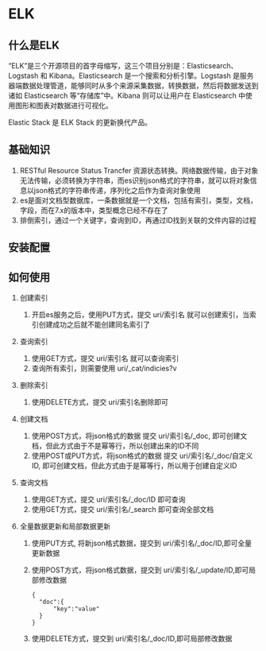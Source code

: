 # ELK

## 什么是ELK

“ELK”是三个开源项目的首字母缩写，这三个项目分别是：Elasticsearch、Logstash 和 Kibana。Elasticsearch 是一个搜索和分析引擎。Logstash 是服务器端数据处理管道，能够同时从多个来源采集数据，转换数据，然后将数据发送到诸如 Elasticsearch 等“存储库”中。Kibana 则可以让用户在 Elasticsearch 中使用图形和图表对数据进行可视化。

Elastic Stack 是 ELK Stack 的更新换代产品。

## 基础知识

1. RESTful Resource Status Trancfer 资源状态转换。网络数据传输，由于对象无法传输，必须转换为字符串，而es识别json格式的字符串，就可以将对象信息以json格式的字符串传递，序列化之后作为查询对象使用
2. es是面对文档型数据库，一条数据就是一个文档，包括有索引，类型，文档，字段，而在7.x的版本中，类型概念已经不存在了
3. 排倒索引，通过一个关键字，查询到ID，再通过ID找到关联的文件内容的过程

## 安装配置

## 如何使用

1. 创建索引

   1. 开启es服务之后，使用PUT方式，提交 uri/索引名 就可以创建索引，当索引创建成功之后就不能创建同名索引了

2. 查询索引

   1. 使用GET方式，提交 uri/索引名 就可以查询索引
   2. 查询所有索引，则需要使用 uri/_cat/indicies?v

3. 删除索引

   1. 使用DELETE方式，提交 uri/索引名删除即可

4. 创建文档

   1. 使用POST方式，将json格式的数据 提交 uri/索引名/_doc, 即可创建文档，但此方式由于不是幂等行，所以创建出来的ID不同
   2. 使用POST或PUT方式，将json格式的数据 提交 uri/索引名/_doc/自定义ID, 即可创建文档，但此方式由于是幂等行，所以用于创建自定义ID

5. 查询文档

   1. 使用GET方式，提交 uri/索引名/_doc/ID 即可查询
   2. 使用GET方式，提交 uri/索引名/_search 即可查询全部文档

6. 全量数据更新和局部数据更新

   1. 使用PUT方式, 将新json格式数据，提交到 uri/索引名/_doc/ID,即可全量更新数据

   2. 使用POST方式，将json格式数据，提交到 uri/索引名/_update/ID,即可局部修改数据

      ```
      {
      	"doc":{
      		"key":"value"
      	}
      }
      ```

   3. 使用DELETE方式，提交到 uri/索引名/_doc/ID,即可局部修改数据